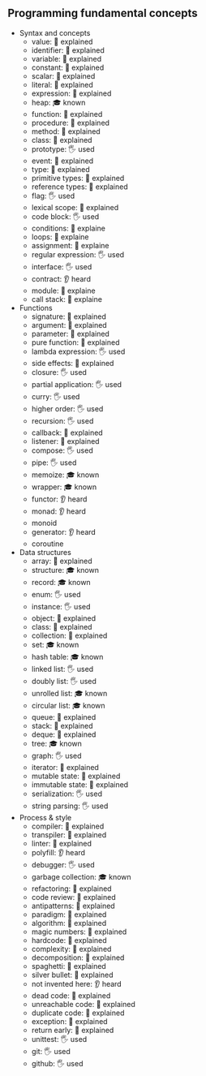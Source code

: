 ## Programming fundamental concepts

- Syntax and concepts
  - value: 🙋 explained
  - identifier: 🙋 explained
  - variable: 🙋 explained
  - constant: 🙋 explained
  - scalar: 🙋 explained
  - literal: 🙋 explained
  - expression: 🙋 explained
  - heap: 🎓 known
  - function: 🙋 explained
  - procedure: 🙋 explained
  - method: 🙋 explained
  - class: 🙋 explained
  - prototype: 🖐️ used
  - event: 🙋 explained
  - type: 🙋 explained
  - primitive types: 🙋 explained
  - reference types: 🙋 explained
  - flag: 🖐️ used
  - lexical scope: 🙋 explained
  - code block: 🖐️ used
  - conditions: 🙋 explaine
  - loops: 🙋 explaine
  - assignment: 🙋 explaine
  - regular expression: 🖐️ used
  - interface: 🖐️ used
  - contract: 👂 heard
  - module: 🙋 explaine
  - call stack: 🙋 explaine
- Functions
  - signature: 🙋 explained
  - argument: 🙋 explained
  - parameter: 🙋 explained
  - pure function: 🙋 explained
  - lambda expression: 🖐️ used
  - side effects: 🙋 explained
  - closure: 🖐️ used
  - partial application: 🖐️ used
  - curry: 🖐️ used
  - higher order: 🖐️ used
  - recursion: 🖐️ used
  - callback: 🙋 explained
  - listener: 🙋 explained
  - compose: 🖐️ used
  - pipe: 🖐️ used
  - memoize: 🎓 known
  - wrapper: 🎓 known
  - functor: 👂 heard
  - monad: 👂 heard
  - monoid
  - generator: 👂 heard
  - coroutine
- Data structures
  - array: 🙋 explained
  - structure: 🎓 known
  - record: 🎓 known
  - enum: 🖐️ used
  - instance: 🖐️ used
  - object: 🙋 explained
  - class: 🙋 explained
  - collection: 🙋 explained
  - set: 🎓 known
  - hash table: 🎓 known
  - linked list: 🖐️ used
  - doubly list: 🖐️ used
  - unrolled list: 🎓 known
  - circular list: 🎓 known
  - queue: 🙋 explained
  - stack: 🙋 explained
  - deque: 🙋 explained
  - tree: 🎓 known
  - graph: 🖐️ used
  - iterator: 🙋 explained
  - mutable state: 🙋 explained
  - immutable state: 🙋 explained
  - serialization: 🖐️ used
  - string parsing: 🖐️ used
- Process & style
  - compiler: 🙋 explained
  - transpiler: 🙋 explained
  - linter: 🙋 explained
  - polyfill: 👂 heard
  - debugger: 🖐️ used
  - garbage collection: 🎓 known
  - refactoring: 🙋 explained
  - code review: 🙋 explained
  - antipatterns: 🙋 explained
  - paradigm: 🙋 explained
  - algorithm: 🙋 explained
  - magic numbers: 🙋 explained
  - hardcode: 🙋 explained
  - complexity: 🙋 explained
  - decomposition: 🙋 explained
  - spaghetti: 🙋 explained 
  - silver bullet: 🙋 explained
  - not invented here: 👂 heard
  - dead code: 🙋 explained
  - unreachable code: 🙋 explained
  - duplicate code: 🙋 explained
  - exception: 🙋 explained
  - return early: 🙋 explained
  - unittest: 🖐️ used
  - git: 🖐️ used
  - github: 🖐️ used
